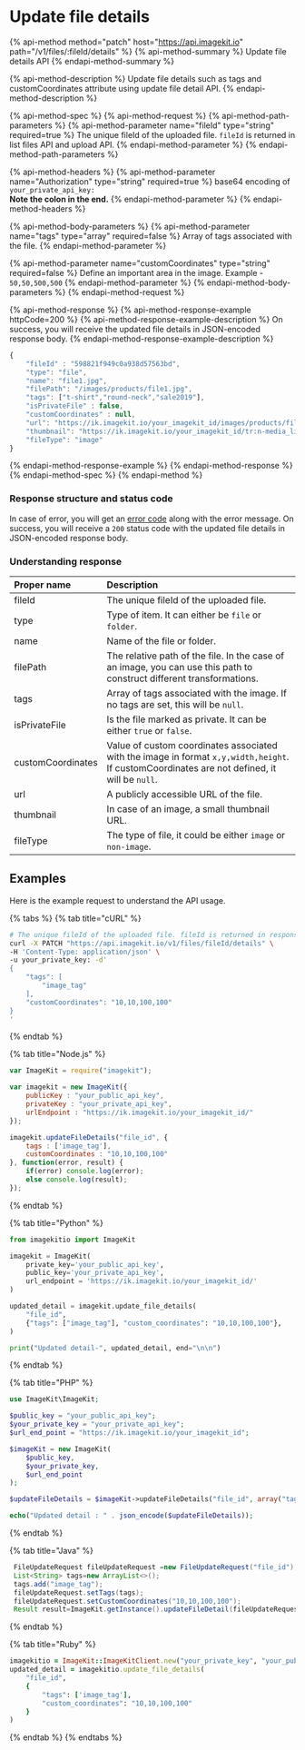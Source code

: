 # Update file details

{% api-method method="patch" host="https://api.imagekit.io" path="/v1/files/:fileId/details" %}
{% api-method-summary %}
Update file details API
{% endapi-method-summary %}

{% api-method-description %}
Update file details such as tags and customCoordinates attribute using update file detail API.
{% endapi-method-description %}

{% api-method-spec %}
{% api-method-request %}
{% api-method-path-parameters %}
{% api-method-parameter name="fileId" type="string" required=true %}
The unique fileId of the uploaded file. `fileId` is returned in list files API and upload API.
{% endapi-method-parameter %}
{% endapi-method-path-parameters %}

{% api-method-headers %}
{% api-method-parameter name="Authorization" type="string" required=true %}
base64 encoding of `your_private_api_key:`  
**Note the colon in the end.**
{% endapi-method-parameter %}
{% endapi-method-headers %}

{% api-method-body-parameters %}
{% api-method-parameter name="tags" type="array" required=false %}
Array of tags associated with the file.
{% endapi-method-parameter %}

{% api-method-parameter name="customCoordinates" type="string" required=false %}
Define an important area in the image. Example - `50,50,500,500`
{% endapi-method-parameter %}
{% endapi-method-body-parameters %}
{% endapi-method-request %}

{% api-method-response %}
{% api-method-response-example httpCode=200 %}
{% api-method-response-example-description %}
On success, you will receive the updated file details in JSON-encoded response body.
{% endapi-method-response-example-description %}

```javascript
{
    "fileId" : "598821f949c0a938d57563bd",
    "type": "file",
    "name": "file1.jpg",
    "filePath": "/images/products/file1.jpg",
    "tags": ["t-shirt","round-neck","sale2019"],
    "isPrivateFile" : false,
    "customCoordinates" : null,
    "url": "https://ik.imagekit.io/your_imagekit_id/images/products/file1.jpg",
    "thumbnail": "https://ik.imagekit.io/your_imagekit_id/tr:n-media_library_thumbnail/images/products/file1.jpg",
    "fileType": "image"
}
```
{% endapi-method-response-example %}
{% endapi-method-response %}
{% endapi-method-spec %}
{% endapi-method %}

### Response structure and status code

In case of error, you will get an [error code](../api-introduction/#error-codes) along with the error message. On success, you will receive a `200` status code with the updated file details in JSON-encoded response body.

### Understanding response

| Proper name | Description |
| :--- | :--- |
| fileId | The unique fileId of the uploaded file.  |
| type | Type of item. It can either be `file` or `folder`. |
| name | Name of the file or folder. |
| filePath | The relative path of the file. In the case of an image, you can use this  path to construct different transformations. |
| tags | Array of tags associated with the image. If no tags are set, this will be `null`. |
| isPrivateFile | Is the file marked as private. It can be either `true` or `false`. |
| customCoordinates | Value of custom coordinates associated with the image in format `x,y,width,height`. If customCoordinates are not defined, it will be `null`. |
| url | A publicly accessible URL of the file. |
| thumbnail | In case of an image, a small thumbnail URL. |
| fileType | The type of file, it could be either `image` or `non-image`. |

## Examples

Here is the example request to understand the API usage.

{% tabs %}
{% tab title="cURL" %}
```bash
# The unique fileId of the uploaded file. fileId is returned in response of list files API and upload API.
curl -X PATCH "https://api.imagekit.io/v1/files/fileId/details" \
-H 'Content-Type: application/json' \
-u your_private_key: -d'
{
    "tags": [
        "image_tag"
    ],
    "customCoordinates": "10,10,100,100"
}
'
```
{% endtab %}

{% tab title="Node.js" %}
```javascript
var ImageKit = require("imagekit");

var imagekit = new ImageKit({
    publicKey : "your_public_api_key",
    privateKey : "your_private_api_key",
    urlEndpoint : "https://ik.imagekit.io/your_imagekit_id/"
});

imagekit.updateFileDetails("file_id", { 
    tags : ['image_tag'],
    customCoordinates : "10,10,100,100"
}, function(error, result) { 
    if(error) console.log(error);
    else console.log(result);
});
```
{% endtab %}

{% tab title="Python" %}
```python
from imagekitio import ImageKit

imagekit = ImageKit(
    private_key='your_public_api_key',
    public_key='your_private_api_key',
    url_endpoint = 'https://ik.imagekit.io/your_imagekit_id/'
)

updated_detail = imagekit.update_file_details(
    "file_id",
    {"tags": ["image_tag"], "custom_coordinates": "10,10,100,100"},
)

print("Updated detail-", updated_detail, end="\n\n")
```
{% endtab %}

{% tab title="PHP" %}
```php
use ImageKit\ImageKit;

$public_key = "your_public_api_key";
$your_private_key = "your_private_api_key";
$url_end_point = "https://ik.imagekit.io/your_imagekit_id";

$imageKit = new ImageKit(
    $public_key,
    $your_private_key,
    $url_end_point
);

$updateFileDetails = $imageKit->updateFileDetails("file_id", array("tags" => ['image_tag'], "customCoordinates" => "10,10,100,100"));

echo("Updated detail : " . json_encode($updateFileDetails));
```
{% endtab %}

{% tab title="Java" %}
```java
 FileUpdateRequest fileUpdateRequest =new FileUpdateRequest("file_id");
 List<String> tags=new ArrayList<>();
 tags.add("image_tag");
 fileUpdateRequest.setTags(tags);
 fileUpdateRequest.setCustomCoordinates("10,10,100,100");
 Result result=ImageKit.getInstance().updateFileDetail(fileUpdateRequest);
```
{% endtab %}

{% tab title="Ruby" %}
```ruby
imagekitio = ImageKit::ImageKitClient.new("your_private_key", "your_public_key", "your_url_endpoint")
updated_detail = imagekitio.update_file_details(
    "file_id",
    {
        "tags": ['image_tag'],
        "custom_coordinates": "10,10,100,100"
    }
)
```
{% endtab %}
{% endtabs %}


